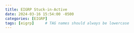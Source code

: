 ```yaml
---
title: EIGRP Stuck-in-Active
date: 2024-03-16 15:54:00 -0500
categories: [EIGRP]
tags: [eigrp]     # TAG names should always be lowercase
---
```

